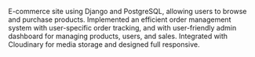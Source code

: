 E-commerce site using Django and PostgreSQL, allowing users to browse and purchase products. Implemented an efficient order management system with user-specific order tracking, and with user-friendly admin dashboard for managing products, users, and sales. Integrated with Cloudinary for media storage and designed full responsive.
